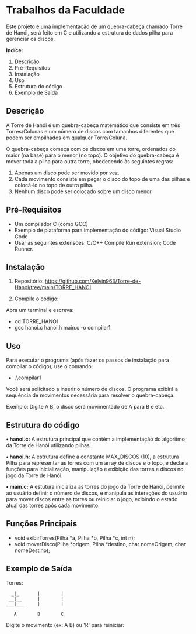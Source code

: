 # Trabalhos da Faculdade


Este projeto é uma implementação de um quebra-cabeça chamado Torre de Hanói, será feito em C e utilizando a estrutura de dados pilha para gerenciar os discos.


**Indíce:**


1. Descrição
2. Pré-Requisitos
3. Instalação
4. Uso
5. Estrutura do código
6. Exemplo de Saída


## Descrição


A Torre de Hanói é um quebra-cabeça matemático que consiste em três Torres/Colunas e um número de discos com tamanhos diferentes que podem ser empilhados em qualquer Torre/Coluna.

O quebra-cabeça começa com os discos em uma torre, ordenados do maior (na base) para o menor (no topo). O objetivo do quebra-cabeça é mover toda a pilha para outra torre, obedecendo às seguintes regras:

1.	Apenas um disco pode ser movido por vez.
2.	Cada movimento consiste em pegar o disco do topo de uma das pilhas e colocá-lo no topo de outra pilha.
3.	Nenhum disco pode ser colocado sobre um disco menor.


## Pré-Requisitos


- Um compilador C (como GCC)
- Exemplo de plataforma para implementação do código: Visual Studio Code
- Usar as seguintes extensões: C/C++ Compile Run extension; Code Runner.


## Instalação


1.	Repositório:
https://github.com/Kelvin963/Torre-de-Hanoi/tree/main/TORRE_HANOI

2.	Compile o código:

Abra um terminal e escreva:
- cd TORRE_HANOI
- gcc hanoi.c hanoi.h main.c -o compilar1


## Uso


Para executar o programa (após fazer os passos de instalação para compilar o código), use o comando:

- .\compilar1

Você será solicitado a inserir o número de discos. O programa exibirá a sequência de movimentos necessária para resolver o quebra-cabeça.

Exemplo: Digite A B, o disco será movimentado de A para B e etc.


## Estrutura do código


**•	hanoi.c:** A estrutura principal que contém a implementação do algoritmo da Torre de Hanói utilizando pilhas.

**•	hanoi.h:** A estrutura define a constante MAX_DISCOS (10), a estrutura Pilha para representar as torres com um array de discos e o topo, e declara funções para inicialização, manipulação e exibição das torres e discos no jogo da Torre de Hanói.

**•	main.c:** A estutura inicializa as torres do jogo da Torre de Hanói, permite ao usuário definir o número de discos, e manipula as interações do usuário para mover discos entre as torres ou reiniciar o jogo, exibindo o estado atual das torres após cada movimento.


## Funções Principais


- void exibirTorres(Pilha *a, Pilha *b, Pilha *c, int n);
- void moverDisco(Pilha *origem, Pilha *destino, char nomeOrigem, char nomeDestino);


## Exemplo de Saída

Torres:

      _|_       |        |
     __|__      |        |
    ___|___     |        |

       A        B        C

Digite o movimento (ex: A B) ou 'R' para reiniciar: